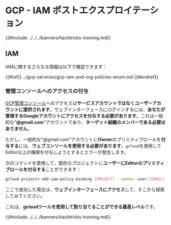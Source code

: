 # GCP - IAM ポストエクスプロイテーション

{{#include ../../../banners/hacktricks-training.md}}

## IAM <a href="#service-account-impersonation" id="service-account-impersonation"></a>

IAMに関するさらなる情報は以下で確認できます：

{{#ref}}
../gcp-services/gcp-iam-and-org-policies-enum.md
{{#endref}}

### 管理コンソールへのアクセスの付与 <a href="#granting-access-to-management-console" id="granting-access-to-management-console"></a>

[GCP管理コンソール](https://console.cloud.google.com)へのアクセスは**サービスアカウントではなくユーザーアカウントに提供されます**。ウェブインターフェースにログインするには、**あなたが管理するGoogleアカウントにアクセスを付与する必要があります**。これは一般的な"**@gmail.com**"アカウントであり、**ターゲット組織のメンバーである必要はありません**。

ただし、一般的な"@gmail.com"アカウントに**Owner**のプリミティブロールを**付与する**には、**ウェブコンソールを使用する必要があります**。`gcloud`を使用してEditor以上の権限を付与しようとするとエラーが発生します。

次のコマンドを使用して、既存のプロジェクトに**ユーザーにEditorのプリミティブロールを付与する**ことができます：
```bash
gcloud projects add-iam-policy-binding [PROJECT] --member user:[EMAIL] --role roles/editor
```
ここで成功した場合は、**ウェブインターフェースにアクセス**して、そこから探索してみてください。

これは、**gcloudツールを使用して割り当てることができる最高レベル**です。

{{#include ../../../banners/hacktricks-training.md}}
